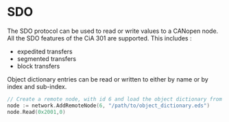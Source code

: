 # SDO

The SDO protocol can be used to read or write values to a CANopen node.
All the SDO features of the CiA 301 are supported. This includes :
- expedited transfers
- segmented transfers
- block transfers

Object dictionary entries can be read or written to either by name or by index and sub-index.

```go
// Create a remote node, with id 6 and load the object dictionary from given file
node := network.AddRemoteNode(6, "/path/to/object_dictionary.eds")
node.Read(0x2001,0)
```